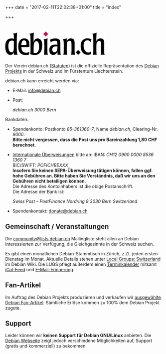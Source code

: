 +++
date = "2017-02-11T22:02:38+01:00"
title = "index"

+++

# ![debian.ch](img/debian_ch-text.png)

Der Verein debian.ch ([Statuten](articles_of_association.pdf)) ist die offizielle Repräsentation des [Debian Projekts](http://www.debian.org/) in der Schweiz und im Fürstentum Liechtenstein.

debian.ch kann erreicht werden via:

*   E-Mail: [info<span>@</span>debian<span>.</span>ch](mailto:info%40debian.ch)
*   Post:  

    <address>debian.ch  
    3000 Bern</address>

Bankdaten:

*   Spendenkonto: Postkonto _85-361360-7_, Name _debian.ch_, Clearing-Nr. _9000_.  
    **Bitte nicht vergessen, dass die Post uns pro Bareinzahlung 1,80 CHF berechnet.**
*   [Internationale Überweisungen](http://www.postfinance.ch/pf/content/de/seg/biz/product/pay/internat/inbound.html) bitte an: IBAN: _CH12 0900 0000 8536 1360 7_  
    BIC/SWIFT: _POFICHBEXXX_  
    **Insofern Sie keinen SEPA-Überweisung tätigen können, fallen ggf. hohe Gebühren an. Bitte haben Sie Verständnis, daß wir uns an den Gebühren nicht beteiligen können.**  
    Die Adresse des Kontoinhabers ist die obige Postanschrift.  
    Die Adresse der Bank ist:  

    <address>Swiss Post – PostFinance  
    Nordring 8  
    3030 Bern  
    Switzerland</address>

*   Spendenkontakt: [donate<span>@</span>debian<span>.</span>ch](mailto:donate%40debian.ch)

## Gemeinschaft / Veranstaltungen

Die [community<span>@</span>lists<span>.</span>debian<span>.</span>ch](http://lists.debian.ch/) Mailingliste steht allen an Debian Interessierten zur Verfügung, die Gleichgesinnte in der Schweiz suchen.

Es gibt einen monatlichen Debian-Stammtisch in Zürich, z.Zt. jeden ersten Dienstag im Monat. Aktuelle Details stehen unter [Local Groups: Switzerland](https://wiki.debian.org/LocalGroups#Switzerland) im Debian Wiki. Die LUGS pflegt außerdem einen [Terminkalender](http://www.lugs.ch/lugs/termine/) mitsamt [iCal-Feed](http://www.lugs.ch/lugs/termine/ical/debian.ics) und [E-Mail-Erinnerung](http://lists.lugs.ch/reminder.cgi).

## Fan-Artikel

Im Auftrag des Debian Projekts produzieren und verkaufen wir [ausgewählte Debian Fan-Artikel](merchandise/). Sämtliche Erlöse kommen zu 100% dem Debian Projekt zugute.

## Support

Leider können wir **keinen Support für Debian GNU/Linux** anbieten. Die [Debian Webseite](http://www.debian.org/support) zeigt jedoch verschiedene Möglichkeiten auf, Support (gratis und kommerziell) zu bekommen.

